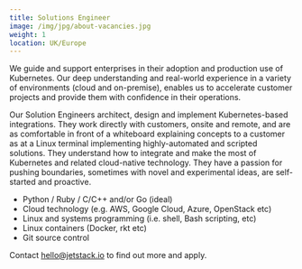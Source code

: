 ```yaml
---
title: Solutions Engineer
image: /img/jpg/about-vacancies.jpg
weight: 1
location: UK/Europe
---
```


We guide and support enterprises in their adoption and production use of Kubernetes. Our deep understanding and real-world experience in a variety of environments (cloud and on-premise), enables us to accelerate customer projects and provide them with confidence in their operations.

Our Solution Engineers architect, design and implement Kubernetes-based integrations. They work directly with customers, onsite and remote, and are as comfortable in front of a whiteboard explaining concepts to a customer as at a Linux terminal implementing highly-automated and scripted solutions. They understand how to integrate and make the most of Kubernetes and related cloud-native technology. They have a passion for pushing boundaries, sometimes with novel and experimental ideas, are self-started and proactive.

* Python / Ruby / C/C++ and/or Go (ideal)
* Cloud technology (e.g. AWS, Google Cloud, Azure, OpenStack etc)
* Linux and systems programming (i.e. shell, Bash scripting, etc)
* Linux containers (Docker, rkt etc)
* Git source control

Contact <a href="mailto:hello@jetstack.io">hello@jetstack.io</a> to find out more and apply.